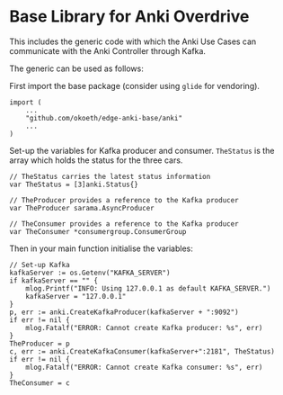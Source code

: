 # Base Library for Anki Overdrive
This includes the generic code with which the Anki Use Cases can communicate
with the Anki Controller through Kafka.

The generic can be used as follows:

First import the base package (consider using `glide` for vendoring).
```
import (
	...
	"github.com/okoeth/edge-anki-base/anki"
	...
)
```

Set-up the variables for Kafka producer and consumer. `TheStatus` is the array which holds the status
for the three cars.
```
// TheStatus carries the latest status information
var TheStatus = [3]anki.Status{}

// TheProducer provides a reference to the Kafka producer
var TheProducer sarama.AsyncProducer

// TheConsumer provides a reference to the Kafka producer
var TheConsumer *consumergroup.ConsumerGroup
```

Then in your main function initialise the variables:
``` 
// Set-up Kafka
kafkaServer := os.Getenv("KAFKA_SERVER")
if kafkaServer == "" {
	mlog.Printf("INFO: Using 127.0.0.1 as default KAFKA_SERVER.")
	kafkaServer = "127.0.0.1"
}
p, err := anki.CreateKafkaProducer(kafkaServer + ":9092")
if err != nil {
	mlog.Fatalf("ERROR: Cannot create Kafka producer: %s", err)
}
TheProducer = p
c, err := anki.CreateKafkaConsumer(kafkaServer+":2181", TheStatus)
if err != nil {
	mlog.Fatalf("ERROR: Cannot create Kafka consumer: %s", err)
}
TheConsumer = c
```


